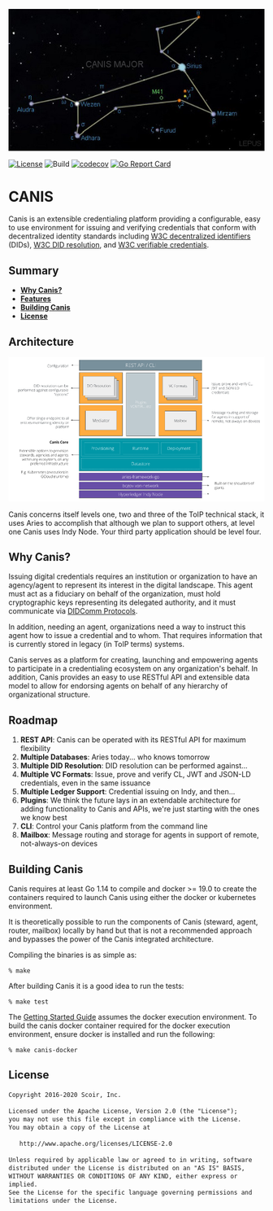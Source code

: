 ![Canis Major](/static/CanisMajor.jpg?raw=true "Canis Major")

[![License](https://img.shields.io/badge/License-Apache%202.0-blue.svg)](https://raw.githubusercontent.com/scoir/canis/master/LICENSE)
![Build](https://github.com/scoir/canis/workflows/Build/badge.svg)
[![codecov](https://codecov.io/gh/scoir/canis/branch/master/graph/badge.svg?token=dXh8Imy2PO)](https://codecov.io/gh/scoir/canis)
[![Go Report Card](https://goreportcard.com/badge/github.com/scoir/canis)](https://goreportcard.com/report/github.com/scoir/canis)

# CANIS

Canis is an extensible credentialing platform providing a configurable, easy to use environment for issuing and verifying credentials that conform with decentralized 
identity standards including [W3C decentralized identifiers](https://w3c.github.io/did-core/) (DIDs), [W3C DID resolution](https://w3c-ccg.github.io/did-resolution/), and [W3C verifiable credentials](https://w3c.github.io/vc-data-model/).

## Summary

- [**Why Canis?**](#why-canis)
- [**Features**](#features)
- [**Building Canis**](#building-canis)
- [**License**](#license)

## Architecture

![Architecture](/static/V1.png?raw=true "Canis Architecture")

Canis concerns itself levels one, two and three of the ToIP technical stack, it uses Aries to accomplish that although
we plan to support others, at level one Canis uses Indy Node. Your third party application should be level four.

## Why Canis?

Issuing digital credentials requires an institution or organization to have an agency/agent to represent its interest in the digital landscape.
This agent must act as a fiduciary on behalf of the organization, must hold cryptographic keys representing its delegated authority, and it must communicate
via [DIDComm Protocols](https://github.com/hyperledger/indy-hipe/pull/69).  

In addition, needing an agent, organizations need a way to instruct this agent how to issue a credential and to whom.  That requires information that is currently stored 
in legacy (in ToIP terms) systems.

Canis serves as a platform for creating, launching and empowering agents to participate in a credentialing ecosystem on any organization's behalf.  In addition,
Canis provides an easy to use RESTful API and extensible data model to allow for endorsing agents on behalf of any hierarchy of organizational structure.

## Roadmap
1. **REST API**: Canis can be operated with its RESTful API for maximum flexibility
1. **Multiple Databases**: Aries today... who knows tomorrow
1. **Multiple DID Resolution**: DID resolution can be performed against...
1. **Multiple VC Formats**: Issue, prove and verify CL, JWT and JSON-LD credentials, even in the same issuance
1. **Multiple Ledger Support**:  Credential issuing on Indy, and then...
1. **Plugins**: We think the future lays in an extendable architecture for adding functionality to Canis and APIs, we're 
just starting with the ones we know best
1. **CLI**: Control your Canis platform from the command line
1. **Mailbox**: Message routing and storage for agents in support of remote, not-always-on devices

## Building Canis
Canis requires at least Go 1.14 to compile and docker >= 19.0 to create the containers required to launch Canis using either the
docker or kubernetes environment.  

It is theoretically possible to run the components of Canis (steward, agent, router, mailbox) locally by hand but that is not
a recommended approach and bypasses the power of the Canis integrated architecture.

Compiling the binaries is as simple as:

```
% make
```

After building Canis it is a good idea to run the tests:

```
% make test
```

The [Getting Started Guide](/docs/GettingStarted.md) assumes the docker execution environment.  To build
the canis docker container required for the docker execution environment, ensure docker is installed and run the following:

```
% make canis-docker
```

## License

```
Copyright 2016-2020 Scoir, Inc.

Licensed under the Apache License, Version 2.0 (the "License");
you may not use this file except in compliance with the License.
You may obtain a copy of the License at

   http://www.apache.org/licenses/LICENSE-2.0

Unless required by applicable law or agreed to in writing, software
distributed under the License is distributed on an "AS IS" BASIS,
WITHOUT WARRANTIES OR CONDITIONS OF ANY KIND, either express or implied.
See the License for the specific language governing permissions and
limitations under the License.
```

